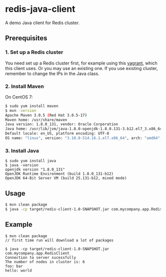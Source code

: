 # redis-java-client

A demo Java client for Redis cluster.

## Prerequisites

### 1. Set up a Redis cluster
You need set up a Redis cluster first, for example using this [vagrant](https://github.com/gengwg/redis-cluster-vagrant), which this client uses. Or you may use an existing one. If you use existing cluster, remember to change the IPs in the Java class.

### 2. Install Maven

On CentOS 7:
```bash
$ sudo yum install maven
$ mvn -version
Apache Maven 3.0.5 (Red Hat 3.0.5-17)
Maven home: /usr/share/maven
Java version: 1.8.0_131, vendor: Oracle Corporation
Java home: /usr/lib/jvm/java-1.8.0-openjdk-1.8.0.131-3.b12.el7_3.x86_64/jre
Default locale: en_US, platform encoding: UTF-8
OS name: "linux", version: "3.10.0-514.16.1.el7.x86_64", arch: "amd64", family: "unix"
```
### 3. Install Java
```
$ sudo yum install java
$ java -version
openjdk version "1.8.0_131"
OpenJDK Runtime Environment (build 1.8.0_131-b12)
OpenJDK 64-Bit Server VM (build 25.131-b12, mixed mode)
```

## Usage

```bash
$ mvn clean package
$ java -cp target/redis-client-1.0-SNAPSHOT.jar com.mycompany.app.RedisClient
```

## Example

```
$ mvn clean package
// first time run will download a lot of packages

$ java -cp target/redis-client-1.0-SNAPSHOT.jar  com.mycompany.app.RedisClient
Connection to server sucessfully
The number of nodes in cluster is: 6
foo: bar
hello: world
```
